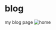 # blog
my blog page
![home](https://github.com/raphsang/blog/commit/237bab4215e383d65ceb28f0c6f4db9a1bf12e68)
